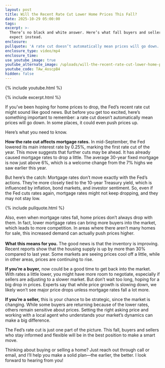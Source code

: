 ```yaml
---
layout: post
title: Will the Recent Rate Cut Lower Home Prices This Fall?
date: 2025-10-29 05:00:00
tags:
excerpt: >-
  There’s no black and white answer. Here’s what fall buyers and sellers should
  expect instead.
enclosure:
pullquote: 'A rate cut doesn’t automatically mean prices will go down. '
enclosure_type: video/mp4
enclosure_time:
use_youtube_image: true
youtube_alternate_image: /uploads/will-the-recent-rate-cut-lower-home-prices-this-fall-2-1.jpg
youtube_code: TAw_4oscpB4
hidden: false
---
```

{% include youtube.html %}

{% include excerpt.html %}

If you’ve been hoping for home prices to drop, the Fed’s recent rate cut might sound like good news. But before you get too excited, here’s something important to remember: a rate cut doesn’t automatically mean prices will go down. In some places, it could even push prices up.

Here’s what you need to know.

**How the rate cut affects mortgage rates.** In mid-September, the Fed lowered its main interest rate by 0.25%, marking the first rate cut of the year. This move suggests that further cuts may be ahead. It has already caused mortgage rates to drop a little. The average 30-year fixed mortgage is now just above 6%, which is a welcome change from the 7% highs we saw earlier this year.

But here’s the catch: Mortgage rates don’t move exactly with the Fed’s actions. They’re more closely tied to the 10-year Treasury yield, which is influenced by inflation, bond markets, and investor sentiment. So, even if the Fed cuts rates again, mortgage rates might not keep dropping, and they may not stay low.

{% include pullquote.html %}

Also, even when mortgage rates fall, home prices don’t always drop with them. In fact, lower mortgage rates can bring more buyers into the market, which leads to more competition. In areas where there aren’t many homes for sale, this increased demand can actually push prices higher.<br>**<br>What this means for you.** The good news is that the inventory is improving. Recent reports show that the housing supply is up by more than 30% compared to last year. Some markets are seeing prices cool off a little, while in other areas, prices are continuing to rise.

**If you’re a buyer,** now could be a good time to get back into the market. With rates a little lower, you might have more room to negotiate, especially if sellers are adjusting to a slower market. But don’t wait too long, hoping for a big drop in prices. Experts say that while price growth is slowing down, we likely won’t see major price drops unless mortgage rates fall a lot more.

**If you’re a seller,** this is your chance to be strategic, since the market is changing. While some buyers are returning because of the lower rates, others remain sensitive about prices. Setting the right asking price and working with a local agent who understands your market’s dynamics can make a big difference.

The Fed’s rate cut is just one part of the picture. This fall, buyers and sellers who stay informed and flexible will be in the best position to make a smart move.

Thinking about buying or selling a home? Just reach out through call or email, and I’ll help you make a solid plan—the earlier, the better. I look forward to hearing from you!